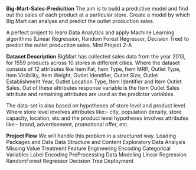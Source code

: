 **Big-Mart-Sales-Predicition**
The aim is to build a predictive model and find out the sales of each product at a particular store. Create a model by which Big Mart can analyse and predict the outlet production sales.

A perfect project to learn Data Analytics and apply Machine Learning algorithms (Linear Regression, Random Forest Regressor, Decision Tree) to predict the outlet production sales.
Mini Project 2-A

**Dataset Description**
BigMart has collected sales data from the year 2013, for 1559 products across 10 stores in different cities. Where the dataset consists of 12 attributes like Item Fat, Item Type, Item MRP, Outlet Type, Item Visibility, Item Weight, Outlet Identifier, Outlet Size, Outlet Establishment Year, Outlet Location Type, Item Identifier and Item Outlet Sales. Out of these attributes response variable is the Item Outlet Sales attribute and remaining attributes are used as the predictor variables.

The data-set is also based on hypotheses of store level and product level. Where store level involves attributes like:- city, population density, store capacity, location, etc and the product level hypotheses involves attributes like:- brand, advertisement, promotional offer, etc.

**Project Flow**
We will handle this problem in a structured way.
Loading Packages and Data
Data Structure and Content
Exploratory Data Analysis
Missing Value Treatment
Feature Engineering
Encoding Categorical Variables
Label Encoding
PreProcessing Data
Modeling
Linear Regression
RandomForest Regressor
Decision Tree
Deployment
